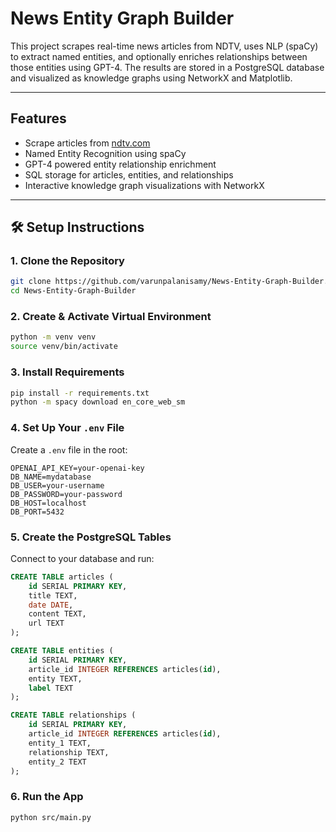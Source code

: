 # News Entity Graph Builder

This project scrapes real-time news articles from NDTV, uses NLP (spaCy) to extract named entities, and optionally enriches relationships between those entities using GPT-4. The results are stored in a PostgreSQL database and visualized as knowledge graphs using NetworkX and Matplotlib.

---

## Features

- Scrape articles from [ndtv.com](https://ndtv.com)
- Named Entity Recognition using spaCy
- GPT-4 powered entity relationship enrichment
- SQL storage for articles, entities, and relationships
- Interactive knowledge graph visualizations with NetworkX

---

## 🛠️ Setup Instructions

### 1. Clone the Repository

```bash
git clone https://github.com/varunpalanisamy/News-Entity-Graph-Builder.git
cd News-Entity-Graph-Builder
```

### 2. Create & Activate Virtual Environment

```bash
python -m venv venv
source venv/bin/activate
```

### 3. Install Requirements

```bash
pip install -r requirements.txt
python -m spacy download en_core_web_sm
```

### 4. Set Up Your `.env` File

Create a `.env` file in the root:

```
OPENAI_API_KEY=your-openai-key
DB_NAME=mydatabase
DB_USER=your-username
DB_PASSWORD=your-password
DB_HOST=localhost
DB_PORT=5432
```

### 5. Create the PostgreSQL Tables

Connect to your database and run:

```sql
CREATE TABLE articles (
    id SERIAL PRIMARY KEY,
    title TEXT,
    date DATE,
    content TEXT,
    url TEXT
);

CREATE TABLE entities (
    id SERIAL PRIMARY KEY,
    article_id INTEGER REFERENCES articles(id),
    entity TEXT,
    label TEXT
);

CREATE TABLE relationships (
    id SERIAL PRIMARY KEY,
    article_id INTEGER REFERENCES articles(id),
    entity_1 TEXT,
    relationship TEXT,
    entity_2 TEXT
);
```

### 6. Run the App

```bash
python src/main.py
```
